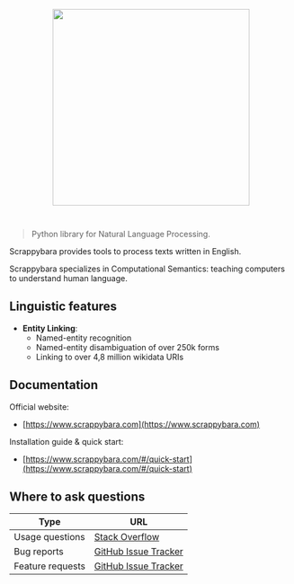 <img
    src="https://raw.githubusercontent.com/ericperriard/scrappybara/master/docs/img/logo.svg"
    width="350"
    style="display: block; width: 350px; margin: auto; margin-bottom: 3em"
/>

> Python library for Natural Language Processing.

Scrappybara provides tools to process texts written in English.

Scrappybara specializes in Computational Semantics: teaching computers to understand human language.

## Linguistic features

- **Entity Linking**:
    - Named-entity recognition
    - Named-entity disambiguation of over 250k forms
    - Linking to over 4,8 million wikidata URIs

## Documentation

Official website:
- [https://www.scrappybara.com](https://www.scrappybara.com)

Installation guide & quick start:
- [https://www.scrappybara.com/#/quick-start](https://www.scrappybara.com/#/quick-start)

## Where to ask questions

Type | URL
-- | --
Usage questions | [Stack Overflow](https://stackoverflow.com/questions/tagged/scrappybara)
Bug reports | [GitHub Issue Tracker](https://github.com/ericperriard/scrappybara/issues)
Feature requests | [GitHub Issue Tracker](https://github.com/ericperriard/scrappybara/issues)
